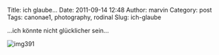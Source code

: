 Title: ich glaube...
Date: 2011-09-14 12:48
Author: marvin
Category: post
Tags: canonae1, photography, rodinal
Slug: ich-glaube

...ich könnte nicht glücklicher sein...

![img391]({static}/images/6147081764_b04fd7117d_b.jpg)

